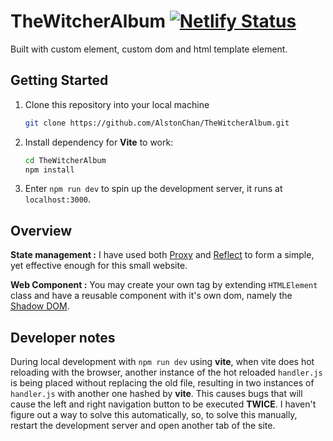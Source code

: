 # TheWitcherAlbum [![Netlify Status](https://api.netlify.com/api/v1/badges/50403584-b0e2-4a87-ae0e-e534c865b124/deploy-status)](https://app.netlify.com/sites/thewitcheralbum/deploys)

Built with custom element, custom dom and html template element.

## Getting Started

1. Clone this repository into your local machine

   ```bash
   git clone https://github.com/AlstonChan/TheWitcherAlbum.git
   ```

2. Install dependency for **Vite** to work:

   ```bash
   cd TheWitcherAlbum
   npm install
   ```

3. Enter `npm run dev` to spin up the development server, it runs at `localhost:3000`.

## Overview

**State management :** I have used both [Proxy](https://developer.mozilla.org/en-US/docs/Web/JavaScript/Reference/Global_Objects/Proxy) and [Reflect](https://developer.mozilla.org/en-US/docs/Web/JavaScript/Reference/Global_Objects/Reflect) to form a simple, yet effective enough for this small website.

**Web Component :** You may create your own tag by extending `HTMLElement` class and have a reusable component with it's own dom, namely the [Shadow DOM](https://developer.mozilla.org/en-US/docs/Web/Web_Components/Using_shadow_DOM).

## Developer notes

During local development with `npm run dev` using **vite**, when vite does hot reloading with the browser, another instance of the hot reloaded `handler.js` is being placed without replacing the old file, resulting in two instances of `handler.js` with another one hashed by **vite**. This causes bugs that will cause the left and right navigation button to be executed **TWICE**. I haven't figure out a way to solve this automatically, so, to solve this manually, restart the development server and open another tab of the site.
